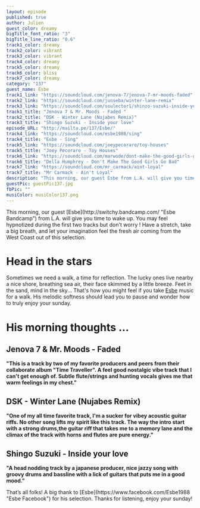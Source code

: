 ```yaml
---
layout: episode
published: true
author: Julien
guest_color: dreamy
bigTitle_font_ratio: "3"
bigTitle_line_ratio: "0.6"
track1_color: dreamy
track2_color: vibrant
track3_color: vibrant
track4_color: dreamy
track5_color: dreamy
track6_color: bliss
track7_color: dreamy
category: "137"
guest_name: Esbe
track1_link: "https://soundcloud.com/jenova-7/jenova-7-mr-moods-faded"
track2_link: "https://soundcloud.com/junseba/winter-lane-remix"
track3_link: "https://soundcloud.com/soulector1/shinzo-suzuki-inside-your-love"
track1_title: "Jenova 7 & Mr. Moods - Faded "
track2_title: "DSK - Winter Lane (Nujabes Remix)"
track3_title: "Shingo Suzuki - Inside your love"
episode_URL: "http://mailta.pe/137/Esbe/"
track4_link: "https://soundcloud.com/esbe1988/sing"
track4_title: "Esbe - Sing"
track5_link: "https://soundcloud.com/joeypecoraro/toy-houses"
track5_title: "Joey Pecoraro - Toy Houses"
track6_link: "https://soundcloud.com/marwode/dont-make-the-good-girls-go"
track6_title: "Della Humphrey - Don't Make The Good Girls Go Bad"
track7_link: "https://soundcloud.com/mr_carmack/aint-loyal"
track7_title: "Mr Carmack - Ain't Loyal"
description: "This morning, our guest Esbe from L.A. will give you time to wake up. You may feel hypnotized during the first two tracks but don't worry ! Have a stretch, take a big breath, and let your imagination feel the fresh air coming from the West Coast out of this selection."
guestPic: guestPic137.jpg
fbPic: ""
musiColor: musiColor137.png
---
```


<p id="introduction">
This morning, our guest [Esbe](http://switchy.bandcamp.com/ "Esbe Bandcamp") from L.A. will give you time to wake up. You may feel hypnotized during the first two tracks but don't worry ! Have a stretch, take a big breath, and let your imagination feel the fresh air coming from the West Coast out of this selection.</p>

# Head in the stars
Sometimes we need a walk, a time for reflection. The lucky ones live nearby a nice shore, breathing sea air, their face skimmed by a little breeze. Feet in the sand, mind in the sky... That's how you might feel if you take [Esbe](https://soundcloud.com/esbe1988 "Esbe Soundcloud") music for a walk. His melodic softness should lead you to pause and wonder how to truly enjoy your sunday.

# His morning thoughts ...

## Jenova 7 & Mr. Moods - Faded
**"**This is a track by two of my favorite producers and peers from their collaborate album **"**Time Traveller**"**. A feel good nostalgic vibe track that I can't get enough of. Subtle flute/strings and hunting vocals gives me that warm feelings in my chest.**"**

## DSK - Winter Lane (Nujabes Remix)
**"**One of my all time favorite track, I'm a sucker for vibey acoustic guitar riffs. No other song lifts my spirit like this track. The way the intro start with a strong drums,the guitar riff that takes me to a memory lane and the climax of the track with horns and flutes are pure energy.**"**

## Shingo Suzuki - Inside your love
**"**A head nodding track by a japanese producer, nice jazzy song with groovy drums and bassline with a lick of guitars that puts me in a good mood.**"**

<p id="outroduction">
That’s all folks! A big thank to [Esbe](https://www.facebook.com/Esbe1988 "Esbe Facebook") for his selection. Thanks for listening, enjoy your sunday!
</p>